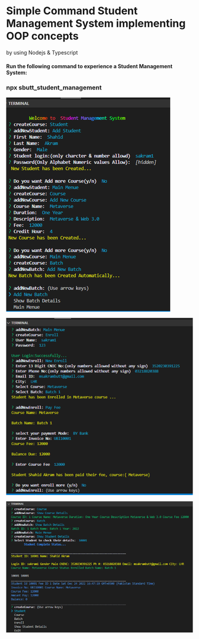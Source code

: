 ﻿<h1>Simple Command Student Management System implementing OOP concepts</h1>
by using Nodejs & Typescript

<h4>Run the following command to experience a Student Management System:</h4>
<h3>npx sbutt_student_management</h3>
<p align="left"> <img src="./sms.png" /></p>
<p align="left"> <img src="./sms1.png" /></p>
<p align="left"> <img src="./sms3.png" /></p>


